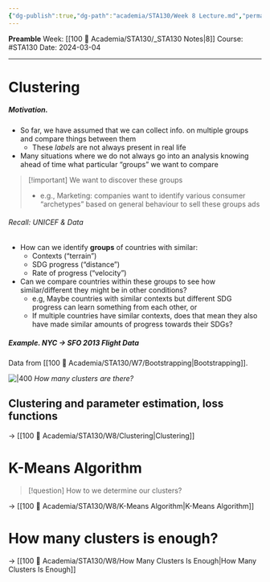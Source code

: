 ```yaml
---
{"dg-publish":true,"dg-path":"academia/STA130/Week 8 Lecture.md","permalink":"/academia/sta-130/week-8-lecture/","created":"2024-03-04T13:20:35.534-05:00","updated":"2024-03-05T20:43:04.832-05:00"}
---
```


**Preamble**
Week: [[100 📒 Academia/STA130/_STA130 Notes\|8]]
Course: #STA130
Date: 2024-03-04

---
# Clustering
##### Motivation.
- So far, we have assumed that we can collect info. on multiple groups and compare things between them
	- These *labels* are not always present in real life
- Many situations where we do not always go into an analysis knowing ahead of time what particular “groups” we want to compare

> [!important] We want to discover these groups
> - e.g., Marketing: companies want to identify various consumer “archetypes” based on general behaviour to sell these groups ads

###### Recall: UNICEF & Data
- How can we identify **groups** of countries with similar:
	- Contexts (“terrain”)
	- SDG progress (“distance”)
	- Rate of progress (“velocity”)
- Can we compare countries within these groups to see how similar/different they might be in other conditions?
	- e.g, Maybe countries with similar contexts but different SDG progress can learn something from each other, or
	- If multiple countries have similar contexts, does that mean they also have made similar amounts of progress towards their SDGs?

##### Example. NYC → SFO 2013 Flight Data
Data from [[100 📒 Academia/STA130/W7/Bootstrapping\|Bootstrapping]].

![|400](https://i.imgur.com/xXEnHeM.png)
*How many clusters are there?*

## Clustering and parameter estimation, loss functions

→ [[100 📒 Academia/STA130/W8/Clustering\|Clustering]]

# K-Means Algorithm

> [!question] How to we determine our clusters?

→ [[100 📒 Academia/STA130/W8/K-Means Algorithm\|K-Means Algorithm]]

# How many clusters is enough?

→ [[100 📒 Academia/STA130/W8/How Many Clusters Is Enough\|How Many Clusters Is Enough]]